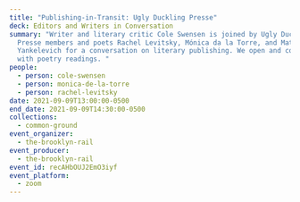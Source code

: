 ```yaml
---
title: "Publishing-in-Transit: Ugly Duckling Presse"
deck: Editors and Writers in Conversation
summary: "Writer and literary critic Cole Swensen is joined by Ugly Duckling
  Presse members and poets Rachel Levitsky, Mónica da la Torre, and Matvei
  Yankelevich for a conversation on literary publishing. We open and conclude
  with poetry readings. "
people:
  - person: cole-swensen
  - person: monica-de-la-torre
  - person: rachel-levitsky
date: 2021-09-09T13:00:00-0500
end_date: 2021-09-09T14:30:00-0500
collections:
  - common-ground
event_organizer:
  - the-brooklyn-rail
event_producer:
  - the-brooklyn-rail
event_id: recAHbOUJ2EmO3iyf
event_platform:
  - zoom
---
```

